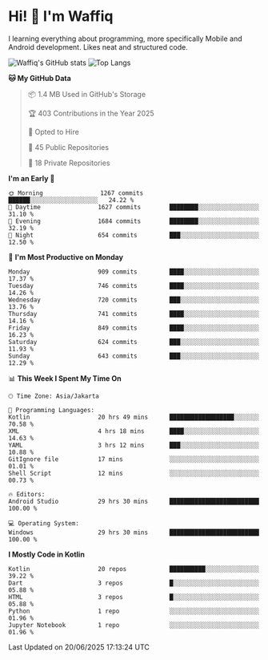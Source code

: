 
# Hi! 👋 I'm Waffiq

I learning everything about programming, more specifically Mobile and Android development. Likes neat and structured code.

<!-- Get to know more about me?

<a href="https://www.linkedin.com/in/waffiqaziz/"><img src="https://img.shields.io/static/v1?label=%20&message=LinkedIn&logo=linkedin&logoColor=white&color=0A66C2&style=for-the-badge" alt="LinkedIn"></a>
<a href="https://www.instagram.com/waffiqaziz/"><img src="https://img.shields.io/static/v1?label=%20&message=instagram&logo=instagram&logoColor=white&labelColor=%23E1306C&color=%23E1306C&style=for-the-badge" alt="Instagram"></a>
<a href="https://web.facebook.com/WaffiqAziz/"><img src="https://img.shields.io/static/v1?label=%20&message=Facebook&logo=facebook&logoColor=white&color=1877F2&style=for-the-badge" alt="Facebook"></a>
<a href="https://twitter.com/waffiqaziz"><img src="https://img.shields.io/static/v1?label=%20&message=X&logo=x&logoColor=white&color=000000&style=for-the-badge" alt="X"></a> -->

![Waffiq's GitHub stats](https://github-readme-stats-eight-theta.vercel.app/api?username=waffiqaziz&show_icons=true&include_all_commits=true&count_private=true&theme=dark)
![Top Langs](https://github-readme-stats.vercel.app/api/top-langs/?username=waffiqaziz&layout=compact&langs_count=8&theme=dark)

<!--START_SECTION:waka-->
**🐱 My GitHub Data** 

> 📦 1.4 MB Used in GitHub's Storage 
 > 
> 🏆 403 Contributions in the Year 2025
 > 
> 💼 Opted to Hire
 > 
> 📜 45 Public Repositories 
 > 
> 🔑 18 Private Repositories 
 > 
**I'm an Early 🐤** 

```text
🌞 Morning                1267 commits        ██████░░░░░░░░░░░░░░░░░░░   24.22 % 
🌆 Daytime                1627 commits        ████████░░░░░░░░░░░░░░░░░   31.10 % 
🌃 Evening                1684 commits        ████████░░░░░░░░░░░░░░░░░   32.19 % 
🌙 Night                  654 commits         ███░░░░░░░░░░░░░░░░░░░░░░   12.50 % 
```
📅 **I'm Most Productive on Monday** 

```text
Monday                   909 commits         ████░░░░░░░░░░░░░░░░░░░░░   17.37 % 
Tuesday                  746 commits         ████░░░░░░░░░░░░░░░░░░░░░   14.26 % 
Wednesday                720 commits         ███░░░░░░░░░░░░░░░░░░░░░░   13.76 % 
Thursday                 741 commits         ████░░░░░░░░░░░░░░░░░░░░░   14.16 % 
Friday                   849 commits         ████░░░░░░░░░░░░░░░░░░░░░   16.23 % 
Saturday                 624 commits         ███░░░░░░░░░░░░░░░░░░░░░░   11.93 % 
Sunday                   643 commits         ███░░░░░░░░░░░░░░░░░░░░░░   12.29 % 
```


📊 **This Week I Spent My Time On** 

```text
🕑︎ Time Zone: Asia/Jakarta

💬 Programming Languages: 
Kotlin                   20 hrs 49 mins      ██████████████████░░░░░░░   70.58 % 
XML                      4 hrs 18 mins       ████░░░░░░░░░░░░░░░░░░░░░   14.63 % 
YAML                     3 hrs 12 mins       ███░░░░░░░░░░░░░░░░░░░░░░   10.88 % 
GitIgnore file           17 mins             ░░░░░░░░░░░░░░░░░░░░░░░░░   01.01 % 
Shell Script             12 mins             ░░░░░░░░░░░░░░░░░░░░░░░░░   00.73 % 

🔥 Editors: 
Android Studio           29 hrs 30 mins      █████████████████████████   100.00 % 

💻 Operating System: 
Windows                  29 hrs 30 mins      █████████████████████████   100.00 % 
```

**I Mostly Code in Kotlin** 

```text
Kotlin                   20 repos            ██████████░░░░░░░░░░░░░░░   39.22 % 
Dart                     3 repos             █░░░░░░░░░░░░░░░░░░░░░░░░   05.88 % 
HTML                     3 repos             █░░░░░░░░░░░░░░░░░░░░░░░░   05.88 % 
Python                   1 repo              ░░░░░░░░░░░░░░░░░░░░░░░░░   01.96 % 
Jupyter Notebook         1 repo              ░░░░░░░░░░░░░░░░░░░░░░░░░   01.96 % 
```




 Last Updated on 20/06/2025 17:13:24 UTC
<!--END_SECTION:waka-->
